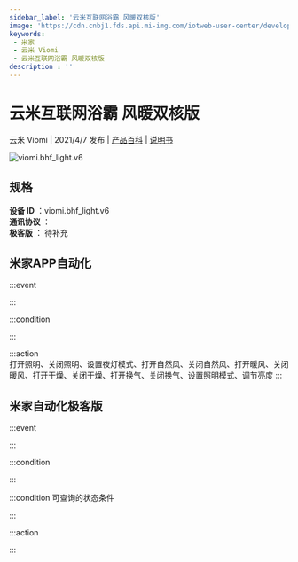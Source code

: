 ```yaml
---
sidebar_label: '云米互联网浴霸 风暖双核版'
image: 'https://cdn.cnbj1.fds.api.mi-img.com/iotweb-user-center/developer_1679048935576pgBM61Of.png?GalaxyAccessKeyId=AKVGLQWBOVIRQ3XLEW&Expires=9223372036854775807&Signature=8H124e2ZKw9TczKKqddh1EeDYIc='
keywords: 
 - 米家
 - 云米 Viomi
 - 云米互联网浴霸 风暖双核版
description : ''
---
```

# 云米互联网浴霸 风暖双核版

云米 Viomi | 2021/4/7 发布 | [产品百科](https://home.mi.com/webapp/content/baike/product/index.html?model=viomi.bhf_light.v6/) | [说明书](https://home.mi.com/views/introduction.html?model=viomi.bhf_light.v6&region=cn)

![viomi.bhf_light.v6](https://cdn.cnbj1.fds.api.mi-img.com/iotweb-user-center/developer_1679048935576pgBM61Of.png?GalaxyAccessKeyId=AKVGLQWBOVIRQ3XLEW&Expires=9223372036854775807&Signature=8H124e2ZKw9TczKKqddh1EeDYIc=)

## 规格  
> 
**设备 ID** ：viomi.bhf_light.v6  
**通讯协议** ：  
**极客版**  ： 待补充 


## 米家APP自动化  

:::event  

:::

:::condition  

:::

:::action   
打开照明、关闭照明、设置夜灯模式、打开自然风、关闭自然风、打开暖风、关闭暖风、打开干燥、关闭干燥、打开换气、关闭换气、设置照明模式、调节亮度
:::

## 米家自动化极客版  

:::event  

:::

:::condition  

:::

:::condition 可查询的状态条件  

:::

:::action  

:::

        
